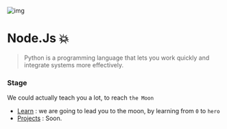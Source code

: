 ![img](https://github.com/DevIA3kl/other/blob/master/more/Python.png)

# Node.Js 💥

>Python is a programming language that lets you work quickly
and integrate systems more effectively.


### Stage
We could actually teach you a lot, to reach `the Moon`

- [Learn](./learn) : we are going to lead you to the moon, by learning from `0` to `hero`
- [Projects](./projects) : Soon.
